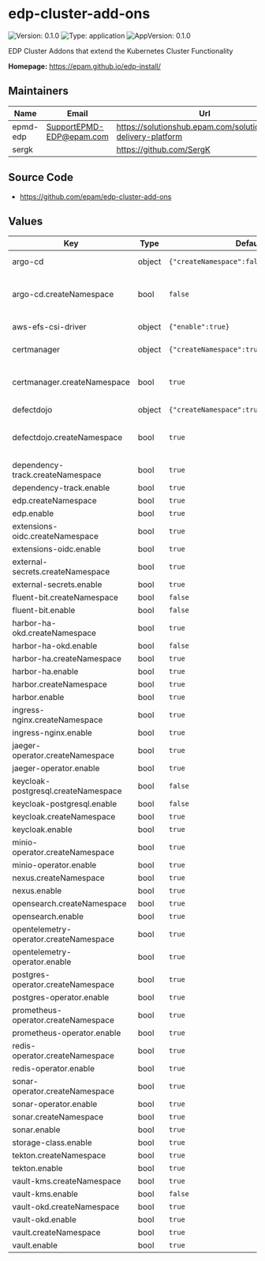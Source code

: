 # edp-cluster-add-ons

![Version: 0.1.0](https://img.shields.io/badge/Version-0.1.0-informational?style=flat-square) ![Type: application](https://img.shields.io/badge/Type-application-informational?style=flat-square) ![AppVersion: 0.1.0](https://img.shields.io/badge/AppVersion-0.1.0-informational?style=flat-square)

EDP Cluster Addons that extend the Kubernetes Cluster Functionality

**Homepage:** <https://epam.github.io/edp-install/>

## Maintainers

| Name | Email | Url |
| ---- | ------ | --- |
| epmd-edp | <SupportEPMD-EDP@epam.com> | <https://solutionshub.epam.com/solution/epam-delivery-platform> |
| sergk |  | <https://github.com/SergK> |

## Source Code

* <https://github.com/epam/edp-cluster-add-ons>

## Values

| Key | Type | Default | Description |
|-----|------|---------|-------------|
| argo-cd | object | `{"createNamespace":false,"enable":false}` | ArgoCD Deployment |
| argo-cd.createNamespace | bool | `false` | whether to create the namespace or not |
| aws-efs-csi-driver | object | `{"enable":true}` | AWS EFS CSI Driver |
| certmanager | object | `{"createNamespace":true,"enable":true}` | Cert Manager |
| certmanager.createNamespace | bool | `true` | whether to create the namespace or not |
| defectdojo | object | `{"createNamespace":true,"enable":true}` | DefectDojo |
| defectdojo.createNamespace | bool | `true` | whether to create the namespace or not |
| dependency-track.createNamespace | bool | `true` |  |
| dependency-track.enable | bool | `true` |  |
| edp.createNamespace | bool | `true` |  |
| edp.enable | bool | `true` |  |
| extensions-oidc.createNamespace | bool | `true` |  |
| extensions-oidc.enable | bool | `true` |  |
| external-secrets.createNamespace | bool | `true` |  |
| external-secrets.enable | bool | `true` |  |
| fluent-bit.createNamespace | bool | `false` |  |
| fluent-bit.enable | bool | `false` |  |
| harbor-ha-okd.createNamespace | bool | `true` |  |
| harbor-ha-okd.enable | bool | `false` |  |
| harbor-ha.createNamespace | bool | `true` |  |
| harbor-ha.enable | bool | `true` |  |
| harbor.createNamespace | bool | `true` |  |
| harbor.enable | bool | `true` |  |
| ingress-nginx.createNamespace | bool | `true` |  |
| ingress-nginx.enable | bool | `true` |  |
| jaeger-operator.createNamespace | bool | `true` |  |
| jaeger-operator.enable | bool | `true` |  |
| keycloak-postgresql.createNamespace | bool | `false` |  |
| keycloak-postgresql.enable | bool | `false` |  |
| keycloak.createNamespace | bool | `true` |  |
| keycloak.enable | bool | `true` |  |
| minio-operator.createNamespace | bool | `true` |  |
| minio-operator.enable | bool | `true` |  |
| nexus.createNamespace | bool | `true` |  |
| nexus.enable | bool | `true` |  |
| opensearch.createNamespace | bool | `true` |  |
| opensearch.enable | bool | `true` |  |
| opentelemetry-operator.createNamespace | bool | `true` |  |
| opentelemetry-operator.enable | bool | `true` |  |
| postgres-operator.createNamespace | bool | `true` |  |
| postgres-operator.enable | bool | `true` |  |
| prometheus-operator.createNamespace | bool | `true` |  |
| prometheus-operator.enable | bool | `true` |  |
| redis-operator.createNamespace | bool | `true` |  |
| redis-operator.enable | bool | `true` |  |
| sonar-operator.createNamespace | bool | `true` |  |
| sonar-operator.enable | bool | `true` |  |
| sonar.createNamespace | bool | `true` |  |
| sonar.enable | bool | `true` |  |
| storage-class.enable | bool | `true` |  |
| tekton.createNamespace | bool | `true` |  |
| tekton.enable | bool | `true` |  |
| vault-kms.createNamespace | bool | `true` |  |
| vault-kms.enable | bool | `false` |  |
| vault-okd.createNamespace | bool | `true` |  |
| vault-okd.enable | bool | `true` |  |
| vault.createNamespace | bool | `true` |  |
| vault.enable | bool | `true` |  |

